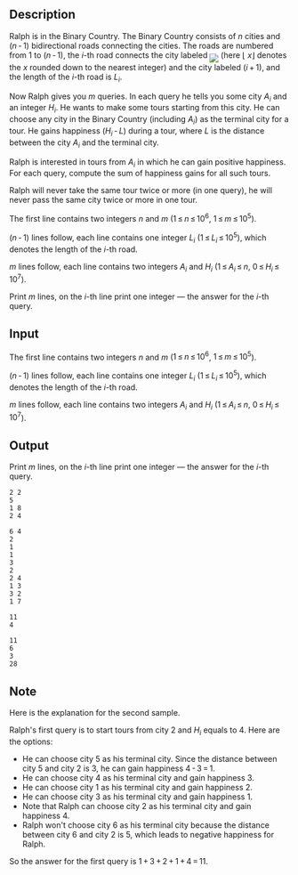 ## Description

<div><p>Ralph is in the Binary Country. The Binary Country consists of <span class="tex-span"><i>n</i></span> cities and <span class="tex-span">(<i>n</i> - 1)</span> bidirectional roads connecting the cities. The roads are numbered from <span class="tex-span">1</span> to <span class="tex-span">(<i>n</i> - 1)</span>, the <span class="tex-span"><i>i</i></span>-th road connects the city labeled <img align="middle" class="tex-formula" src="file://Hu5QjVAb.png" style="max-width: 100.0%;max-height: 100.0%;"> (here <span class="tex-span">⌊ <i>x</i>⌋</span> denotes the <span class="tex-span"><i>x</i></span> rounded down to the nearest integer) and the city labeled <span class="tex-span">(<i>i</i> + 1)</span>, and the length of the <span class="tex-span"><i>i</i></span>-th road is <span class="tex-span"><i>L</i><sub class="lower-index"><i>i</i></sub></span>.</p><p>Now Ralph gives you <span class="tex-span"><i>m</i></span> queries. In each query he tells you some city <span class="tex-span"><i>A</i><sub class="lower-index"><i>i</i></sub></span> and an integer <span class="tex-span"><i>H</i><sub class="lower-index"><i>i</i></sub></span>. He wants to make some tours starting from this city. He can choose any city in the Binary Country (including <span class="tex-span"><i>A</i><sub class="lower-index"><i>i</i></sub></span>) as the terminal city for a tour. He gains happiness <span class="tex-span">(<i>H</i><sub class="lower-index"><i>i</i></sub> - <i>L</i>)</span> during a tour, where <span class="tex-span"><i>L</i></span> is the distance between the city <span class="tex-span"><i>A</i><sub class="lower-index"><i>i</i></sub></span> and the terminal city.</p><p>Ralph is interested in tours from <span class="tex-span"><i>A</i><sub class="lower-index"><i>i</i></sub></span> in which he can gain positive happiness. For each query, compute the sum of happiness gains for all such tours.</p><p>Ralph will never take the same tour twice or more (in one query), he will never pass the same city twice or more in one tour.</p></div><div class="input-specification"><p>The first line contains two integers <span class="tex-span"><i>n</i></span> and <span class="tex-span"><i>m</i></span> (<span class="tex-span">1 ≤ <i>n</i> ≤ 10<sup class="upper-index">6</sup></span>, <span class="tex-span">1 ≤ <i>m</i> ≤ 10<sup class="upper-index">5</sup></span>).</p><p><span class="tex-span">(<i>n</i> - 1)</span> lines follow, each line contains one integer <span class="tex-span"><i>L</i><sub class="lower-index"><i>i</i></sub></span> (<span class="tex-span">1 ≤ <i>L</i><sub class="lower-index"><i>i</i></sub> ≤ 10<sup class="upper-index">5</sup></span>), which denotes the length of the <span class="tex-span"><i>i</i></span>-th road.</p><p><span class="tex-span"><i>m</i></span> lines follow, each line contains two integers <span class="tex-span"><i>A</i><sub class="lower-index"><i>i</i></sub></span> and <span class="tex-span"><i>H</i><sub class="lower-index"><i>i</i></sub></span> (<span class="tex-span">1 ≤ <i>A</i><sub class="lower-index"><i>i</i></sub> ≤ <i>n</i></span>, <span class="tex-span">0 ≤ <i>H</i><sub class="lower-index"><i>i</i></sub> ≤ 10<sup class="upper-index">7</sup></span>).</p></div><div class="output-specification"><p>Print <span class="tex-span"><i>m</i></span> lines, on the <span class="tex-span"><i>i</i></span>-th line print one integer&nbsp;— the answer for the <span class="tex-span"><i>i</i></span>-th query.</p></div>

## Input

<p>The first line contains two integers <span class="tex-span"><i>n</i></span> and <span class="tex-span"><i>m</i></span> (<span class="tex-span">1 ≤ <i>n</i> ≤ 10<sup class="upper-index">6</sup></span>, <span class="tex-span">1 ≤ <i>m</i> ≤ 10<sup class="upper-index">5</sup></span>).</p><p><span class="tex-span">(<i>n</i> - 1)</span> lines follow, each line contains one integer <span class="tex-span"><i>L</i><sub class="lower-index"><i>i</i></sub></span> (<span class="tex-span">1 ≤ <i>L</i><sub class="lower-index"><i>i</i></sub> ≤ 10<sup class="upper-index">5</sup></span>), which denotes the length of the <span class="tex-span"><i>i</i></span>-th road.</p><p><span class="tex-span"><i>m</i></span> lines follow, each line contains two integers <span class="tex-span"><i>A</i><sub class="lower-index"><i>i</i></sub></span> and <span class="tex-span"><i>H</i><sub class="lower-index"><i>i</i></sub></span> (<span class="tex-span">1 ≤ <i>A</i><sub class="lower-index"><i>i</i></sub> ≤ <i>n</i></span>, <span class="tex-span">0 ≤ <i>H</i><sub class="lower-index"><i>i</i></sub> ≤ 10<sup class="upper-index">7</sup></span>).</p>

## Output

<p>Print <span class="tex-span"><i>m</i></span> lines, on the <span class="tex-span"><i>i</i></span>-th line print one integer&nbsp;— the answer for the <span class="tex-span"><i>i</i></span>-th query.</p>





```input1
2 2
5
1 8
2 4

```




```input2
6 4
2
1
1
3
2
2 4
1 3
3 2
1 7

```




```output1
11
4

```




```output2
11
6
3
28

```



## Note

<p>Here is the explanation for the second sample.</p><p>Ralph's first query is to start tours from city <span class="tex-span">2</span> and <span class="tex-span"><i>H</i><sub class="lower-index"><i>i</i></sub></span> equals to <span class="tex-span">4</span>. Here are the options:</p><ul> <li> He can choose city <span class="tex-span">5</span> as his terminal city. Since the distance between city <span class="tex-span">5</span> and city <span class="tex-span">2</span> is <span class="tex-span">3</span>, he can gain happiness <span class="tex-span">4 - 3 = 1</span>. </li><li> He can choose city <span class="tex-span">4</span> as his terminal city and gain happiness <span class="tex-span">3</span>. </li><li> He can choose city <span class="tex-span">1</span> as his terminal city and gain happiness <span class="tex-span">2</span>. </li><li> He can choose city <span class="tex-span">3</span> as his terminal city and gain happiness <span class="tex-span">1</span>. </li><li> Note that Ralph can choose city <span class="tex-span">2</span> as his terminal city and gain happiness <span class="tex-span">4</span>. </li><li> Ralph won't choose city <span class="tex-span">6</span> as his terminal city because the distance between city <span class="tex-span">6</span> and city <span class="tex-span">2</span> is <span class="tex-span">5</span>, which leads to negative happiness for Ralph. </li></ul><p>So the answer for the first query is <span class="tex-span">1 + 3 + 2 + 1 + 4 = 11</span>.</p>
